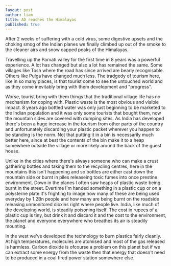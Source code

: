 ```yaml
---
layout: post
author: liam
title: AD reaches the Himalayas
published: true
---
```



After 2 weeks of suffering with a cold virus, some digestive upsets and the choking smog of the Indian planes we finally climbed up out of the smoke to the cleaner airs and snow capped peaks of the Himalayas.

Travelling up the Parvati valley for the first time in 8 years was a powerful experience. A lot has changed but also a lot has remained the same. Some villages like Tosh where the road has since arrived are bearly recognisable. Others like Pulga have changed much less. The tradgedy of tourism here, like in so many places, is that tourist come to see the untouched world and as they come inevitably bring with them development and "progress". 

Worse, tourist bring with them things that the traditional village life has no mechanism for coping with. Plastic waste is the most obvious and visible impact. 8 years ago bottled water was only just beginning to be marketed to the Indian population and it was only some tourists that bought them, now the mountain sides are covered with dumping sites. As India has developed there's been a huge increase in the tourism from other parts of the country and unfortunately discarding your plastic packet wherever you happen to be standing is the norm. Not that putting it in a bin is necessarily much better here, since at best the contents of the bin make it to a heap somewhere outside the village or more likely around the back of the guest house.

Unlike in the cities where there's always someone who can make a crust gathering bottles and taking them to the recycling centres, here in the mountains this isn't happening and so bottles are either cast down the mountain side or burnt in piles releaseing toxic fumes into once prestine environment. Down in the planes I often saw heaps of plastic waste being burnt in the street. Evertime I'm handed something in a plastic cup or on a polysterne plate it's frighting to image how many of these are being used everyday by 1.2Bn people and how many are being burnt on the roadside releasing unmonitored dioxins right where people live. India, like much of the developing world, is steadily poisoning itself. The cost in rupees of a plastic cup is tiny, but drink it and discard it and the cost to the environment, the planet and everyone everywhere who breathes its air is steadily mounting.  

In the west we've developed the technology to burn plastics fairly cleanly. At high temperatures, molecules are atomised and most of the gas released is harmless. Carbon dioxide is ofcourse a problem on this planet but if we can extract some energy from the waste then that energy that doesn't need to be produced in a coal fired power station somewhere else. 

 


